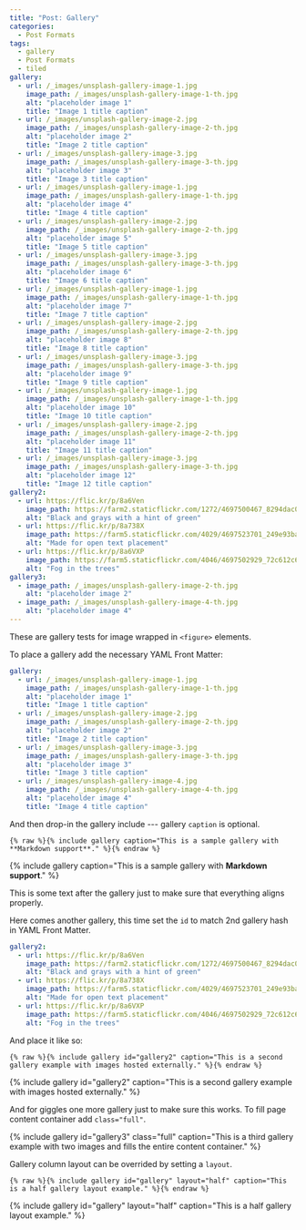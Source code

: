 ```yaml
---
title: "Post: Gallery"
categories:
  - Post Formats
tags:
  - gallery
  - Post Formats
  - tiled
gallery:
  - url: /_images/unsplash-gallery-image-1.jpg
    image_path: /_images/unsplash-gallery-image-1-th.jpg
    alt: "placeholder image 1"
    title: "Image 1 title caption"
  - url: /_images/unsplash-gallery-image-2.jpg
    image_path: /_images/unsplash-gallery-image-2-th.jpg
    alt: "placeholder image 2"
    title: "Image 2 title caption"
  - url: /_images/unsplash-gallery-image-3.jpg
    image_path: /_images/unsplash-gallery-image-3-th.jpg
    alt: "placeholder image 3"
    title: "Image 3 title caption"
  - url: /_images/unsplash-gallery-image-1.jpg
    image_path: /_images/unsplash-gallery-image-1-th.jpg
    alt: "placeholder image 4"
    title: "Image 4 title caption"
  - url: /_images/unsplash-gallery-image-2.jpg
    image_path: /_images/unsplash-gallery-image-2-th.jpg
    alt: "placeholder image 5"
    title: "Image 5 title caption"
  - url: /_images/unsplash-gallery-image-3.jpg
    image_path: /_images/unsplash-gallery-image-3-th.jpg
    alt: "placeholder image 6"
    title: "Image 6 title caption"
  - url: /_images/unsplash-gallery-image-1.jpg
    image_path: /_images/unsplash-gallery-image-1-th.jpg
    alt: "placeholder image 7"
    title: "Image 7 title caption"
  - url: /_images/unsplash-gallery-image-2.jpg
    image_path: /_images/unsplash-gallery-image-2-th.jpg
    alt: "placeholder image 8"
    title: "Image 8 title caption"
  - url: /_images/unsplash-gallery-image-3.jpg
    image_path: /_images/unsplash-gallery-image-3-th.jpg
    alt: "placeholder image 9"
    title: "Image 9 title caption"
  - url: /_images/unsplash-gallery-image-1.jpg
    image_path: /_images/unsplash-gallery-image-1-th.jpg
    alt: "placeholder image 10"
    title: "Image 10 title caption"
  - url: /_images/unsplash-gallery-image-2.jpg
    image_path: /_images/unsplash-gallery-image-2-th.jpg
    alt: "placeholder image 11"
    title: "Image 11 title caption"
  - url: /_images/unsplash-gallery-image-3.jpg
    image_path: /_images/unsplash-gallery-image-3-th.jpg
    alt: "placeholder image 12"
    title: "Image 12 title caption"
gallery2:
  - url: https://flic.kr/p/8a6Ven
    image_path: https://farm2.staticflickr.com/1272/4697500467_8294dac099_q.jpg
    alt: "Black and grays with a hint of green"
  - url: https://flic.kr/p/8a738X
    image_path: https://farm5.staticflickr.com/4029/4697523701_249e93ba23_q.jpg
    alt: "Made for open text placement"
  - url: https://flic.kr/p/8a6VXP
    image_path: https://farm5.staticflickr.com/4046/4697502929_72c612c636_q.jpg
    alt: "Fog in the trees"
gallery3:
  - image_path: /_images/unsplash-gallery-image-2-th.jpg
    alt: "placeholder image 2"
  - image_path: /_images/unsplash-gallery-image-4-th.jpg
    alt: "placeholder image 4"
---
```


These are gallery tests for image wrapped in `<figure>` elements.

To place a gallery add the necessary YAML Front Matter:

```yaml
gallery:
  - url: /_images/unsplash-gallery-image-1.jpg
    image_path: /_images/unsplash-gallery-image-1-th.jpg
    alt: "placeholder image 1"
    title: "Image 1 title caption"
  - url: /_images/unsplash-gallery-image-2.jpg
    image_path: /_images/unsplash-gallery-image-2-th.jpg
    alt: "placeholder image 2"
    title: "Image 2 title caption"
  - url: /_images/unsplash-gallery-image-3.jpg
    image_path: /_images/unsplash-gallery-image-3-th.jpg
    alt: "placeholder image 3"
    title: "Image 3 title caption"
  - url: /_images/unsplash-gallery-image-4.jpg
    image_path: /_images/unsplash-gallery-image-4-th.jpg
    alt: "placeholder image 4"
    title: "Image 4 title caption"
```

And then drop-in the gallery include --- gallery `caption` is optional.

```liquid
{% raw %}{% include gallery caption="This is a sample gallery with **Markdown support**." %}{% endraw %}
```

{% include gallery caption="This is a sample gallery with **Markdown support**." %}

This is some text after the gallery just to make sure that everything aligns properly.

Here comes another gallery, this time set the `id` to match 2nd gallery hash in YAML Front Matter.

```yaml
gallery2:
  - url: https://flic.kr/p/8a6Ven
    image_path: https://farm2.staticflickr.com/1272/4697500467_8294dac099_q.jpg
    alt: "Black and grays with a hint of green"
  - url: https://flic.kr/p/8a738X
    image_path: https://farm5.staticflickr.com/4029/4697523701_249e93ba23_q.jpg
    alt: "Made for open text placement"
  - url: https://flic.kr/p/8a6VXP
    image_path: https://farm5.staticflickr.com/4046/4697502929_72c612c636_q.jpg
    alt: "Fog in the trees"
```

And place it like so: 

```liquid
{% raw %}{% include gallery id="gallery2" caption="This is a second gallery example with images hosted externally." %}{% endraw %}
```

{% include gallery id="gallery2" caption="This is a second gallery example with images hosted externally." %}

And for giggles one more gallery just to make sure this works. To fill page content container add `class="full"`.

{% include gallery id="gallery3" class="full" caption="This is a third gallery example with two images and fills the entire content container." %}

Gallery column layout can be overrided by setting a `layout`.

```liquid
{% raw %}{% include gallery id="gallery" layout="half" caption="This is a half gallery layout example." %}{% endraw %}
```

{% include gallery id="gallery" layout="half" caption="This is a half gallery layout example." %}